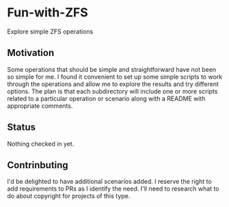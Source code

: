 # Fun-with-ZFS

Explore simple ZFS operations

## Motivation

Some operations that should be simple and straightforward have not been so simple for me. I found it convenient to set up some simple scripts to work through the operations and allow me to explore the results and try different options. The plan is that each subdirectory will include one or more scripts related to a particular operation or scenario along with a README with appropriate comments.

## Status

Nothing checked in yet.

## Contrinbuting

I'd be delighted to have additional scenarios added. I reserve the right to add requirements to PRs as I identify the need. I'll need to research what to do about copyright for projects of this type.
